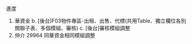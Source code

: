 進度

1. 華資金 
   b. [後台]F03物件專區-出租、出售、代標(共用Table、獨立欄位各別關聯子表、多個模組、審核)
   c. [後台]審核模組調整
2. 仲介 29964 同華資金相同模組調整
